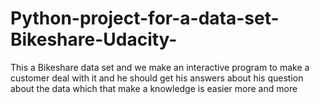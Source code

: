 # Python-project-for-a-data-set-Bikeshare-Udacity-
This a Bikeshare data set and we make an interactive program to make a customer deal with it and he should get his answers about his question about the data which that make a knowledge is easier more and more
